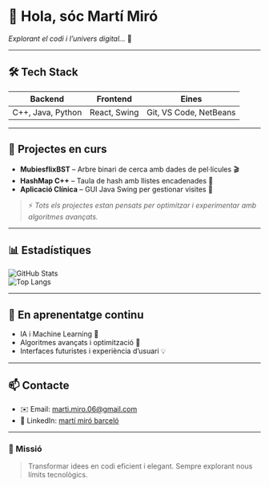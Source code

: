 # 👾 Hola, sóc Martí Miró
*Explorant el codi i l’univers digital…* 🚀

---

## 🛠️ Tech Stack

| Backend | Frontend | Eines |
|---------|---------|-------|
| C++, Java, Python | React, Swing | Git, VS Code, NetBeans |

---

## 🌌 Projectes en curs

- **MubiesflixBST** – Arbre binari de cerca amb dades de pel·lícules 🎬  
- **HashMap C++** – Taula de hash amb llistes encadenades 🧩  
- **Aplicació Clínica** – GUI Java Swing per gestionar visites 🐾  

> ⚡ *Tots els projectes estan pensats per optimitzar i experimentar amb algoritmes avançats.*

---

## 📊 Estadístiques

![GitHub Stats](https://github-readme-stats.vercel.app/api?username=martimiro&show_icons=true&theme=dark)  
![Top Langs](https://github-readme-stats.vercel.app/api/top-langs/?username=martimiro&layout=compact&theme=dark)

---

## 🌱 En aprenentatge continu

- IA i Machine Learning 🤖  
- Algoritmes avançats i optimització 🔧  
- Interfaces futuristes i experiència d’usuari 💡

---

## 📫 Contacte

- ✉️ Email: [marti.miro.06@gmail.com](mailto:marti.miro.06@gmail.com)  
- 🔗 LinkedIn: [martí miró barceló](https://www.linkedin.com/in/mart%C3%AD-mir%C3%B3-barcel%C3%B3-b68539336/)

---

### 🔮 Missió

> Transformar idees en codi eficient i elegant. Sempre explorant nous límits tecnològics.
